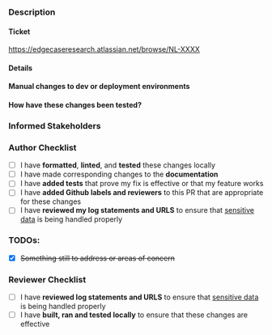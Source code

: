 <!-- Copyright 2022, Edge Case Research, Inc. -->
<!-- Title should be "[(JIRA Issue ID)] Human readable explanation" -->
<!-- [NL-1234] Added a great feature -->
<!-- Reminder: If this is a hotfix which has no bug ticket yet, please create one with a priority of "unbreak now". -->
### Description
#### Ticket
<!-- A link to the JIRA ticket -->
https://edgecaseresearch.atlassian.net/browse/NL-XXXX

#### Details
<!-- A detailed description of the issue, the changes made, and screenshots (if applicable) -->


#### Manual changes to dev or deployment environments
<!-- Things like restart cluster, change local file, etc belong here.  Please make sure to communicate this to the rest of the team (for example, via Slack) when this PR is merged. -->


#### How have these changes been tested?
<!-- If applicable, provide a brief description of tests performed to exercise the code in this PR. -->
<!-- Include instructions on how to test locally if possible so reviewers can recreate the scenarios -->


### Informed Stakeholders
<!-- A list of people ('@' mentions) who should be informed of the changes. They do not need to be added as reviewers. -->


### Author Checklist
<!-- Strike-through (wrap text in "~~") anything that does not apply -->
<!-- - [x] ~~This item does not apply~~ -->
<!-- - [x] This item applies and is done -->
<!-- - [ ] This item applies and is not done -->
- [ ] I have **formatted**, **linted**, and **tested** these changes locally
- [ ] I have made corresponding changes to the **documentation**
- [ ] I have **added tests** that prove my fix is effective or that my feature works
- [ ] I have **added Github labels and reviewers** to this PR that are appropriate for these changes
- [ ] I have **reviewed my log statements and URLS** to ensure that [sensitive data](https://edgecaseresearch.atlassian.net/wiki/spaces/PG/pages/2475491349/Sensitive+Data+Review) is being handled properly

### TODOs:
- [x] ~~Something still to address or areas of concern~~

### Reviewer Checklist
- [ ] I have **reviewed log statements and URLS** to ensure that [sensitive data](https://edgecaseresearch.atlassian.net/wiki/spaces/PG/pages/2475491349/Sensitive+Data+Review) is being handled properly
- [ ] I have **built, ran and tested locally** to ensure that these changes are effective
